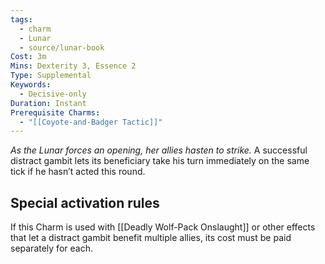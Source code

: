 ```yaml
---
tags:
  - charm
  - Lunar
  - source/lunar-book
Cost: 3m
Mins: Dexterity 3, Essence 2
Type: Supplemental
Keywords:
  - Decisive-only
Duration: Instant
Prerequisite Charms:
  - "[[Coyote-and-Badger Tactic]]"
---
```

*As the Lunar forces an opening, her allies hasten to strike.*
A successful distract gambit lets its beneficiary take his turn immediately on the same tick if he hasn’t acted this round. 

## Special activation rules

If this Charm is used with [[Deadly Wolf-Pack Onslaught]] or other effects that let a distract gambit benefit multiple allies, its cost must be paid separately for each.